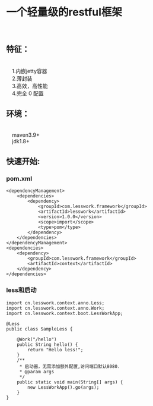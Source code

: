 <h1>一个轻量级的restful框架</h1><br/>

<h2>特征：</h2><br/>
&nbsp;&nbsp;&nbsp;&nbsp;1.内嵌jetty容器<br/>
&nbsp;&nbsp;&nbsp;&nbsp;2.薄封装<br/>
&nbsp;&nbsp;&nbsp;&nbsp;3.高效，高性能<br/>
&nbsp;&nbsp;&nbsp;&nbsp;4.完全 0 配置<br/>

<h2>环境：</h2><br/>
&nbsp;&nbsp;&nbsp;&nbsp;maven3.9+<br/>
&nbsp;&nbsp;&nbsp;&nbsp;jdk1.8+<br/>


<h2>快速开始:</h2>
	<h3>pom.xml</h3>
	
	<dependencyManagement>
		<dependencies>
			<dependency>
				<groupId>com.lesswork.framework</groupId>
				<artifactId>lesswork</artifactId>
				<version>1.0.0</version>
				<scope>import</scope>
				<type>pom</type>
			</dependency>
		</dependencies>
	</dependencyManagement>
	<dependencies>
		<dependency>
			<groupId>com.lesswork.framework</groupId>
			<artifactId>context</artifactId>
		</dependency>
	</dependencies>

<h3>less和启动</h3>
	
	import cn.lesswork.context.anno.Less;
	import cn.lesswork.context.anno.Work;
	import cn.lesswork.context.boot.LessWorkApp;

	@Less
	public class SampleLess {

		@Work("/hello")
		public String hello() {
			return "Hello less!";
		}
		/**
		 * 启动器，无需添加额外配置,访问端口默认8080.
		 * @param args
		 */
		public static void main(String[] args) {
			new LessWorkApp().go(args);
		}
	}

